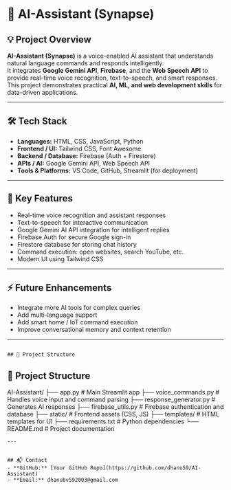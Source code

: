 # 🤖 AI-Assistant (Synapse)

## 💡 Project Overview
**AI-Assistant (Synapse)** is a voice-enabled AI assistant that understands natural language commands and responds intelligently.  
It integrates **Google Gemini API**, **Firebase**, and the **Web Speech API** to provide real-time voice recognition, text-to-speech, and smart responses.  
This project demonstrates practical **AI, ML, and web development skills** for data-driven applications.

---

## 🛠️ Tech Stack
- **Languages:** HTML, CSS, JavaScript, Python  
- **Frontend / UI:** Tailwind CSS, Font Awesome  
- **Backend / Database:** Firebase (Auth + Firestore)  
- **APIs / AI:** Google Gemini API, Web Speech API  
- **Tools & Platforms:** VS Code, GitHub, Streamlit (for deployment)

---

## 🚀 Key Features
- Real-time voice recognition and assistant responses  
- Text-to-speech for interactive communication  
- Google Gemini AI API integration for intelligent replies  
- Firebase Auth for secure Google sign-in  
- Firestore database for storing chat history  
- Command execution: open websites, search YouTube, etc.  
- Modern UI using Tailwind CSS

---

## ⚡ Future Enhancements
- Integrate more AI tools for complex queries  
- Add multi-language support  
- Add smart home / IoT command execution  
- Improve conversational memory and context retention

---
```

## 📂 Project Structure

```

## 📂 Project Structure
AI-Assistant/
├── app.py # Main Streamlit app
├── voice_commands.py # Handles voice input and command parsing
├── response_generator.py # Generates AI responses
├── firebase_utils.py # Firebase authentication and database
├── static/ # Frontend assets (CSS, JS)
├── templates/ # HTML templates for UI
├── requirements.txt # Python dependencies
└── README.md # Project documentation
```
---


## 📬 Contact
- **GitHub:** [Your GitHub Repo](https://github.com/dhanu59/AI-Assistant)  
- **Email:** dhanubv592003@gmail.com
